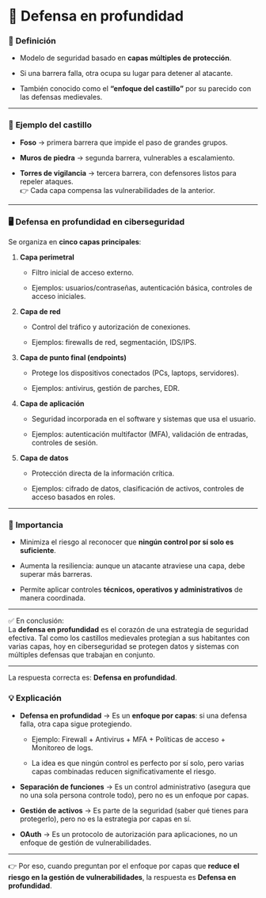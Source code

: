 
# 🏰 Defensa en profundidad 
### 🔑 **Definición**

- Modelo de seguridad basado en **capas múltiples de protección**.
    
- Si una barrera falla, otra ocupa su lugar para detener al atacante.
    
- También conocido como el **“enfoque del castillo”** por su parecido con las defensas medievales.
    

---

### 🏰 **Ejemplo del castillo**

- **Foso** → primera barrera que impide el paso de grandes grupos.
    
- **Muros de piedra** → segunda barrera, vulnerables a escalamiento.
    
- **Torres de vigilancia** → tercera barrera, con defensores listos para repeler ataques.  
    👉 Cada capa compensa las vulnerabilidades de la anterior.
    

---

### 🖥️ **Defensa en profundidad en ciberseguridad**

Se organiza en **cinco capas principales**:

1. **Capa perimetral**
    
    - Filtro inicial de acceso externo.
        
    - Ejemplos: usuarios/contraseñas, autenticación básica, controles de acceso iniciales.
        
2. **Capa de red**
    
    - Control del tráfico y autorización de conexiones.
        
    - Ejemplos: firewalls de red, segmentación, IDS/IPS.
        
3. **Capa de punto final (endpoints)**
    
    - Protege los dispositivos conectados (PCs, laptops, servidores).
        
    - Ejemplos: antivirus, gestión de parches, EDR.
        
4. **Capa de aplicación**
    
    - Seguridad incorporada en el software y sistemas que usa el usuario.
        
    - Ejemplos: autenticación multifactor (MFA), validación de entradas, controles de sesión.
        
5. **Capa de datos**
    
    - Protección directa de la información crítica.
        
    - Ejemplos: cifrado de datos, clasificación de activos, controles de acceso basados en roles.
        

---

### 📌 **Importancia**

- Minimiza el riesgo al reconocer que **ningún control por sí solo es suficiente**.
    
- Aumenta la resiliencia: aunque un atacante atraviese una capa, debe superar más barreras.
    
- Permite aplicar controles **técnicos, operativos y administrativos** de manera coordinada.
    

---

✅ En conclusión:  
La **defensa en profundidad** es el corazón de una estrategia de seguridad efectiva. Tal como los castillos medievales protegían a sus habitantes con varias capas, hoy en ciberseguridad se protegen datos y sistemas con múltiples defensas que trabajan en conjunto.

---

La respuesta correcta es: **Defensa en profundidad**.

### 💡 Explicación

- **Defensa en profundidad** → Es un **enfoque por capas**: si una defensa falla, otra capa sigue protegiendo.
    
    - Ejemplo: Firewall + Antivirus + MFA + Políticas de acceso + Monitoreo de logs.
        
    - La idea es que ningún control es perfecto por sí solo, pero varias capas combinadas reducen significativamente el riesgo.
        
- **Separación de funciones** → Es un control administrativo (asegura que no una sola persona controle todo), pero no es un enfoque por capas.
    
- **Gestión de activos** → Es parte de la seguridad (saber qué tienes para protegerlo), pero no es la estrategia por capas en sí.
    
- **OAuth** → Es un protocolo de autorización para aplicaciones, no un enfoque de gestión de vulnerabilidades.
    

---

👉 Por eso, cuando preguntan por el enfoque por capas que **reduce el riesgo en la gestión de vulnerabilidades**, la respuesta es **Defensa en profundidad**.

